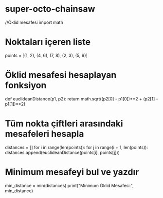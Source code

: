 # super-octo-chainsaw
//Öklid mesafesi
import math

# Noktaları içeren liste
points = [(1, 2), (4, 6), (7, 8), (2, 3), (5, 9)]

# Öklid mesafesi hesaplayan fonksiyon
def euclideanDistance(p1, p2):
    return math.sqrt((p2[0] - p1[0])**2 + (p2[1] - p1[1])**2)

# Tüm nokta çiftleri arasındaki mesafeleri hesapla
distances = []
for i in range(len(points)):
    for j in range(i + 1, len(points)):
        distances.append(euclideanDistance(points[i], points[j]))

# Minimum mesafeyi bul ve yazdır
min_distance = min(distances)
print("Minimum Öklid Mesafesi:", min_distance)
